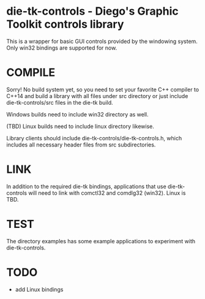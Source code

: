 # die-tk-controls - Diego's Graphic Toolkit controls library
This is a wrapper for basic GUI controls provided by the windowing system. Only win32 bindings are supported for now.

# COMPILE
Sorry! No build system yet, so you need to set your favorite C++ compiler to C++14 and build a library with all files under src directory or just include die-tk-controls/src files in the die-tk build.

Windows builds need to include win32 directory as well.

(TBD) Linux builds need to include linux directory likewise. 

Library clients should include die-tk-controls/die-tk-controls.h, which includes all necessary header files from src subdirectories.

# LINK
In addition to the required die-tk bindings, applications that use die-tk-controls will need to link with comctl32 and comdlg32 (win32). Linux is TBD.

# TEST
The directory examples has some example applications to experiment with die-tk-controls.

# TODO
- add Linux bindings
